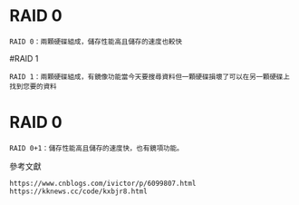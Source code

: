 # RAID 0
```
RAID 0：兩顆硬碟組成，儲存性能高且儲存的速度也較快
```
#RAID 1
```
RAID 1：兩顆硬碟組成，有鏡像功能當今天要搜尋資料但一顆硬碟損壞了可以在另一顆硬碟上找到您要的資料
```
# RAID 0
```
RAID 0+1：儲存性能高且儲存的速度快，也有鏡項功能。
```
參考文獻
```
https://www.cnblogs.com/ivictor/p/6099807.html
https://kknews.cc/code/kxbjr8.html
```
